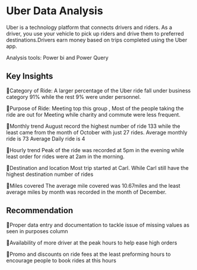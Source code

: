 # Uber Data Analysis
Uber is a technology platform that connects drivers and riders. As a driver, you use your vehicle to pick up riders and drive them to preferred destinations.Drivers earn money based on trips completed using the Uber app.

Analysis tools: Power bi and Power Query

## Key Insights

📌Category of Ride:
A larger percentage of the Uber ride fall under business category 91% while the rest 9% were under personnel.

📌Purpose of Ride:
Meeting top this group , Most of the people taking the ride are out for Meeting while charity and commute were less frequent.

📌Monthly trend 
August record the highest number of ride 133 while the least came from the month of October with just 27 rides.
Average monthly ride is 73 
Average Daily ride is 4

📌Hourly trend
Peak of the ride was recorded at 5pm in the evening while least order for rides were at 2am in the morning.

📌Destination and location 
Most trip started at Carl.
While Carl still have the highest destination number of rides

📌Miles covered
The average mile covered was 10.67miles and the least average miles by month was recorded in the month of December.

## Recommendation 

📍Proper data entry and documentation to tackle issue of missing values as seen in purposes column

📍Availability of more driver at the peak hours to help ease high orders

📍Promo and discounts on ride fees at the least preforming hours to encourage people to book rides at this hours

